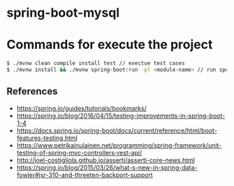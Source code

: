 # spring-boot-mysql

# Commands for execute the project
```sh
$ ./mvnw clean compile install test // exectue test cases
$ ./mvnw install && ./mvnw spring-boot:run -pl <module-name> // run specific module 
```

## References
* https://spring.io/guides/tutorials/bookmarks/
* https://spring.io/blog/2016/04/15/testing-improvements-in-spring-boot-1-4
* https://docs.spring.io/spring-boot/docs/current/reference/html/boot-features-testing.html
* https://www.petrikainulainen.net/programming/spring-framework/unit-testing-of-spring-mvc-controllers-rest-api/
* http://joel-costigliola.github.io/assertj/assertj-core-news.html
* https://spring.io/blog/2015/03/26/what-s-new-in-spring-data-fowler#jsr-310-and-threeten-backport-support